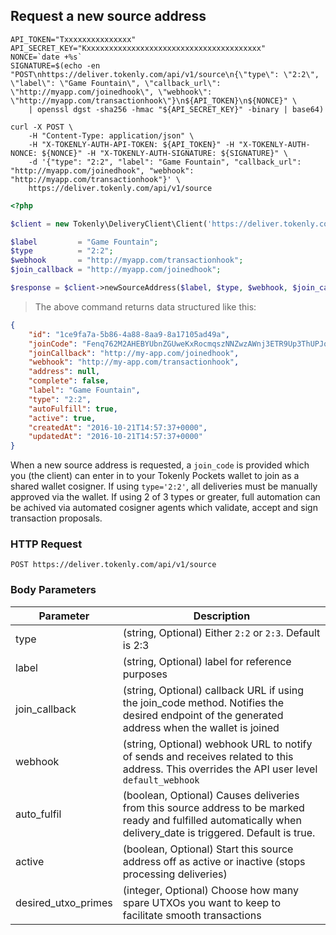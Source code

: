## Request a new source address

```shell
API_TOKEN="Txxxxxxxxxxxxxxx"
API_SECRET_KEY="Kxxxxxxxxxxxxxxxxxxxxxxxxxxxxxxxxxxxxxxx"
NONCE=`date +%s`
SIGNATURE=$(echo -en "POST\nhttps://deliver.tokenly.com/api/v1/source\n{\"type\": \"2:2\", \"label\": \"Game Fountain\", \"callback_url\": \"http://myapp.com/joinedhook\", \"webhook\": \"http://myapp.com/transactionhook\"}\n${API_TOKEN}\n${NONCE}" \
    | openssl dgst -sha256 -hmac "${API_SECRET_KEY}" -binary | base64)

curl -X POST \
    -H "Content-Type: application/json" \
    -H "X-TOKENLY-AUTH-API-TOKEN: ${API_TOKEN}" -H "X-TOKENLY-AUTH-NONCE: ${NONCE}" -H "X-TOKENLY-AUTH-SIGNATURE: ${SIGNATURE}" \
    -d '{"type": "2:2", "label": "Game Fountain", "callback_url": "http://myapp.com/joinedhook", "webhook": "http://myapp.com/transactionhook"}' \
    https://deliver.tokenly.com/api/v1/source
```

```php
<?php

$client = new Tokenly\DeliveryClient\Client('https://deliver.tokenly.com', $API_TOKEN, $API_SECRET_KEY);

$label         = "Game Fountain";
$type          = "2:2";
$webhook       = "http://myapp.com/transactionhook";
$join_callback = "http://myapp.com/joinedhook";

$response = $client->newSourceAddress($label, $type, $webhook, $join_callback);

```



> The above command returns data structured like this:

```json
{
    "id": "1ce9fa7a-5b86-4a88-8aa9-8a17105ad49a",
    "joinCode": "Fenq762M2AHEBYUbnZGUweKxRocmqszNNZwzAWnj3ETR9Up3ThUPJqQ5vBq3f7eA2RL7obxoC6L",
    "joinCallback": "http://my-app.com/joinedhook",
    "webhook": "http://my-app.com/transactionhook",
    "address": null,
    "complete": false,
    "label": "Game Fountain",
    "type": "2:2",
    "autoFulfill": true,
    "active": true,
    "createdAt": "2016-10-21T14:57:37+0000",
    "updatedAt": "2016-10-21T14:57:37+0000"
}
```

When a new source address is requested, a `join_code` is provided which you (the client) can enter in to your
Tokenly Pockets wallet to join as a shared wallet cosigner. If using ```type='2:2'```, all deliveries must be manually
approved via the wallet. If using 2 of 3 types or greater, full automation can be achived via automated cosigner agents
which validate, accept and sign transaction proposals.



### HTTP Request

`POST https://deliver.tokenly.com/api/v1/source`


### Body Parameters

Parameter           | Description
------------------- | -----------
type                | (string, Optional)  Either `2:2` or `2:3`. Default is 2:3
label               | (string, Optional)  label for reference purposes
join_callback       | (string, Optional)  callback URL if using the join_code method. Notifies the desired endpoint of the generated address when the wallet is joined
webhook             | (string, Optional)  webhook URL to notify of sends and receives related to this address.  This overrides the API user level `default_webhook`
auto_fulfil         | (boolean, Optional) Causes deliveries from this source address to be marked ready and fulfilled automatically when delivery_date is triggered. Default is true.
active              | (boolean, Optional) Start this source address off as active or inactive (stops processing deliveries)
desired_utxo_primes | (integer, Optional) Choose how many spare UTXOs you want to keep to facilitate smooth transactions

